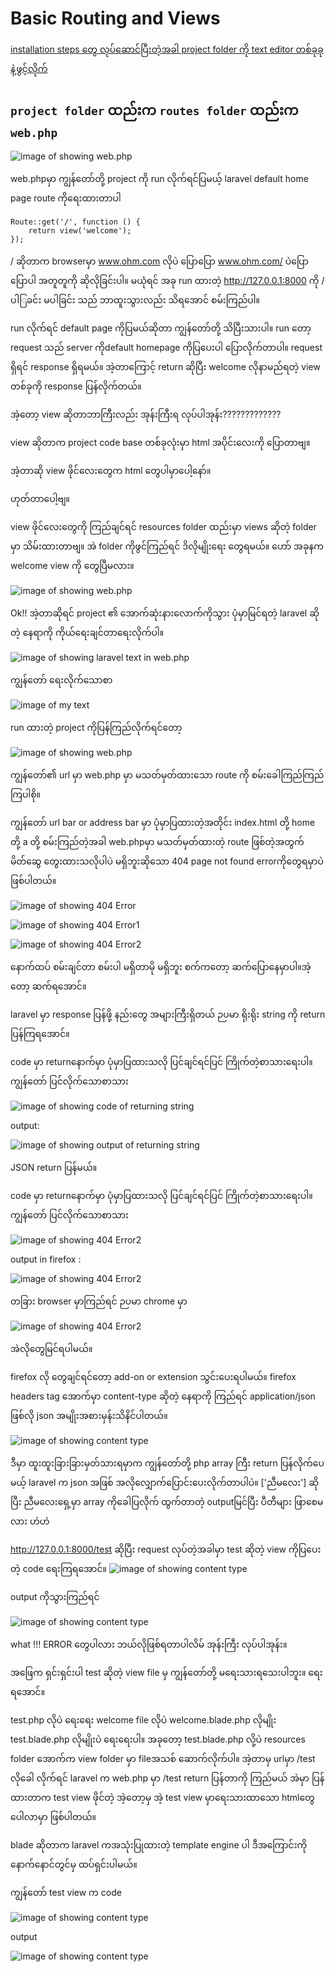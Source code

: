 # Basic Routing and Views 

[installation steps တွေ လုပ်ဆောင်ပြီးတဲ့အခါ project folder ကို text editor တစ်ခုခုနဲ့ဖွင့်လိုက်](https://github.com/KoMoeArkarOhm/Learning_Web_Tech_notes/blob/master/laravel_notes/installation_steps_notes.md)

## ````project folder```` ထည်းက ````routes folder```` ထည်းက ````web.php ````
![image of showing web.php](https://github.com/KoMoeArkarOhm/image_resources_to_use_in_my_repositories/blob/master/laracast_note_1.PNG)

web.phpမှာ ကျွန်တော်တို့ project ကို run လိုက်ရင်ပြမယ့် laravel default home page route ကိုရေးထားတာပါ

```
Route::get('/', function () {
    return view('welcome');
});
```

/ ဆိုတာက browserမှာ www.ohm.com လိုပဲ ပြောပြော www.ohm.com/ ပဲပြောပြောပါ အတူတူကို ဆိုလိုခြင်းပါ။
မယုံရင် အခု run ထားတဲ့ http://127.0.0.1:8000 ကို / ပါြခင်း မပါခြင်း သည် ဘာထူးသွားလည်း သိရအောင် စမ်းကြည်ပါ။

run လိုက်ရင် default page ကိုပြမယ်ဆိုတာ ကျွန်တော်တို့ သိပြီးသားပါ။
run တော့ request သည် server ကိုdefault homepage ကိုပြပေးပါ ပြောလိုက်တာပါ။
request ရှိရင် response ရှိရမယ်။
အဲ့တာကြောင့် return ဆိုပြီး welcome လိုနာမည်ရတဲ့ view တစ်ခုကို response ပြန်လိုက်တယ်။

အဲ့တော့ view ဆိုတာဘာကြီးလည်း အုန်းကြီးရ လုပ်ပါအုန်း?????????????

view ဆိုတာက project code base တစ်ခုလုံးမှာ html အပိုင်းလေးကို ပြောတာဗျ။

အဲ့တာဆို view ဖိုင်လေးတွေက html တွေပါမှာပေါ့နော်။

ဟုတ်တာပေါ့ဗျ။

view ဖိုင်လေးတွေကို ကြည်ချင်ရင်
resources folder ထည်းမှာ views ဆိုတဲ့ folder မှာ သိမ်းထားတာဗျ။
အဲ folder ကိုဖွင်ကြည်ရင် ဒိလိုမျိုးရေး တွေရမယ်။
ဟော် အခုနက welcome view ကို တွေပြီမလား။


![image of showing web.php](https://github.com/KoMoeArkarOhm/image_resources_to_use_in_my_repositories/blob/master/lara_cast2.PNG)

Ok!! အဲ့တာဆိုရင် project ၏ အောက်ဆုံးနားလောက်ကိုသွား ပုံမှာမြင်ရတဲ့ laravel ဆိုတဲ့ နေရာကို ကိုယ်ရေးချင်တာရေးလိုက်ပါ။

![image of showing laravel text in web.php](https://github.com/KoMoeArkarOhm/image_resources_to_use_in_my_repositories/blob/master/lara_cast3.PNG)

ကျွန်တော် ရေးလိုက်သောစာ

![image of my text](https://github.com/KoMoeArkarOhm/image_resources_to_use_in_my_repositories/blob/master/lara_cast4.PNG)

run ထားတဲ့ project ကိုပြန်ကြည်လိုက်ရင်တော့ 

![image of showing web.php](https://github.com/KoMoeArkarOhm/image_resources_to_use_in_my_repositories/blob/master/after_changing_pj.png)

ကျွန်တော်၏ url မှာ web.php မှာ မသတ်မှတ်ထားသော route ကို စမ်းခေါကြည်ကြည်ကြပါစို။

ကျွန်တော် url bar or address bar မှာ ပုံမှာပြထားတဲ့အတိုင်း index.html တို့  home တို့ a  တို့ စမ်းကြည်တဲ့အခါ web.phpမှာ မသတ်မှတ်ထားတဲ့ route ဖြစ်တဲ့အတွက် မိတ်ဆွေ တွေးထားသလိုပါပဲ မရှိဘူးဆိုသော 404 page not found errorကိုတွေရမှာပဲဖြစ်ပါတယ်။

![image of showing 404 Error](https://github.com/KoMoeArkarOhm/image_resources_to_use_in_my_repositories/blob/master/showing404Error.PNG)

![image of showing 404 Error1](https://github.com/KoMoeArkarOhm/image_resources_to_use_in_my_repositories/blob/master/showing404Error1.PNG)

![image of showing 404 Error2](https://github.com/KoMoeArkarOhm/image_resources_to_use_in_my_repositories/blob/master/showing404Error2.PNG)


နောက်ထပ် စမ်းချင်တာ စမ်းပါ မရှိတာမို မရှိဘူး စက်ကတော့ ဆက်ပြောနေမှာပါ။အဲ့တော့ ဆက်ရအောင်။

laravel မှာ response ပြန်ဖို့ နည်းတွေ အများကြီးရှိတယ်
ဉပမာ ရိုးရိုး string ကို return ပြန်ကြရအောင်။

code မှာ returnနောက်မှာ ပုံမှာပြထားသလို  ပြင်ချင်ရင်ပြင် ကြိုက်တဲ့စာသားရေးပါ။ ကျွန်တော် ပြင်လိုက်သောစာသား

![image of showing code of returning string](https://github.com/KoMoeArkarOhm/image_resources_to_use_in_my_repositories/blob/master/returning_string.PNG)

output:

![image of showing output of returning string](https://github.com/KoMoeArkarOhm/image_resources_to_use_in_my_repositories/blob/master/returning_string_output.PNG)

JSON return ပြန်မယ်။

code မှာ returnနောက်မှာ ပုံမှာပြထားသလို ပြင်ချင်ရင်ပြင် ကြိုက်တဲ့စာသားရေးပါ။ ကျွန်တော် ပြင်လိုက်သောစာသား

![image of showing 404 Error2](https://github.com/KoMoeArkarOhm/image_resources_to_use_in_my_repositories/blob/master/returning_json.PNG)

output in firefox :

![image of showing 404 Error2](https://github.com/KoMoeArkarOhm/image_resources_to_use_in_my_repositories/blob/master/jsonputput.png)





တခြား browser မှာကြည်ရင် ဉပမာ chrome မှာ

![image of showing 404 Error2](https://github.com/KoMoeArkarOhm/image_resources_to_use_in_my_repositories/blob/master/output_chrome.PNG)

အဲလိုတွေမြင်ရပါမယ်။

firefox လို တွေချင်ရင်တော့ add-on or extension သွင်းပေးရပါမယ်။
firefox headers tag အောက်မှာ content-type ဆိုတဲ့ နေရာကို ကြည်ရင် application/json ဖြစ်လို json အမျိုးအစားမှန်းသိနိင်ပါတယ်။


![image of showing content type](https://github.com/KoMoeArkarOhm/image_resources_to_use_in_my_repositories/blob/master/jsonputput1.png)

ဒီမှာ ထူးထူးခြားခြားမှတ်သားရမှာက  ကျွန်တော်တို့ php array ကြီး return ပြန်လိုက်ပေမယ့် laravel က json အဖြစ် အလိုလျှောက်ပြောင်းပေးလိုက်တာပါပဲ။
['ညီမလေး'] ဆိုပြီး ညီမလေးရှေ့မှာ array ကိုခေါပြလိုက် ထွက်တာတဲ့ outputမြင်ပြီး ပီတီများ ဖြာစေမလား ဟဲဟဲ

http://127.0.0.1:8000/test ဆိုပြီး request လုပ်တဲ့အခါမှာ test ဆိုတဲ့ view ကိုပြပေးတဲ့ code ရေးကြရအောင်။
![image of showing content type](https://github.com/KoMoeArkarOhm/image_resources_to_use_in_my_repositories/blob/master/create_route.PNG)

output ကိုသွားကြည်ရင် 

![image of showing content type](https://github.com/KoMoeArkarOhm/image_resources_to_use_in_my_repositories/blob/master/create_route_output.PNG)


what !!! ERROR တွေပါလား ဘယ်လိုဖြစ်ရတာပါလိမ် အုန်းကြီး လုပ်ပါအုန်း။

အဖြေက ရှင်းရှင်းပါ test ဆိုတဲ့ view file မှ ကျွန်တော်တို့ မရေးသားရသေးပါဘူး။
ရေးရအောင်။

 test.php လိုပဲ ရေးရေး welcome file လိုပဲ welcome.blade.php လိုမျိုး test.blade.php လိုမျိုးပဲ ရေးရေးပါ။ အခုတော့ test.blade.php လို့ပဲ  resources folder အောက်က view folder မှာ fileအသစ် ဆောက်လိုက်ပါ။ အဲ့တာမှ urlမှာ /test လိုခေါ လိုက်ရင် laravel က web.php မှာ /test return ပြန်တာကို ကြည်မယ် အဲမှာ ပြန်ထားတာက test view ဖိုင်တဲ့ အဲ့တော့မှ အဲ့ test view မှာရေးသားထာသော htmlတွေပေါလာမှာ ဖြစ်ပါတယ်။
 
blade ဆိုတာက laravel ကအသုံးပြုထားတဲ့ template engine ပါ ဒီအကြောင်းကို နောက်နောင်တွင်မှ ထပ်ရှင်းပါမယ်။

ကျွန်တော် test view က code

![image of showing content type](https://github.com/KoMoeArkarOhm/image_resources_to_use_in_my_repositories/blob/master/my_test_file.PNG)

output

![image of showing content type](https://github.com/KoMoeArkarOhm/image_resources_to_use_in_my_repositories/blob/master/t_output.PNG)
